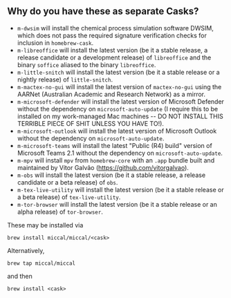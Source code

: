 ## Why do you have these as separate Casks?

* `m-dwsim` will install the chemical process simulation software DWSIM, which does not pass the required signature verification checks for inclusion in `homebrew-cask`.
* `m-libreoffice` will install the latest version (be it a stable release, a release candidate or a development release) of `libreoffice` and the binary `soffice` aliased to the binary `libreoffice`.
* `m-little-snitch` will install the latest version (be it a stable release or a nightly release) of `little-snitch`.
* `m-mactex-no-gui` will install the latest version of `mactex-no-gui` using the AARNet (Australian Academic and Research Network) as a mirror.
* `m-microsoft-defender` will install the latest version of Microsoft Defender without the dependency on `microsoft-auto-update` (I require this to be installed on my work-managed Mac machines -- DO NOT INSTALL THIS TERRIBLE PIECE OF SHIT UNLESS YOU HAVE TO!).
* `m-microsoft-outlook` will install the latest version of Microsoft Outlook without the dependency on `microsoft-auto-update`.
* `m-microsoft-teams` will install the latest "Public (R4) build" version of Microsoft Teams 2.1 without the dependency on `microsoft-auto-update`.
* `m-mpv` will install `mpv` from `homebrew-core` with an `.app` bundle built and maintained by Vítor Galvão (https://github.com/vitorgalvao).
* `m-obs` will install the latest version (be it a stable release, a release candidate or a beta release) of `obs`.
* `m-tex-live-utility` will install the latest version (be it a stable release or a beta release) of `tex-live-utility`.
* `m-tor-browser` will install the latest version (be it a stable release or an alpha release) of `tor-browser`.

These may be installed via

`brew install miccal/miccal/<cask>`

Alternatively,

`brew tap miccal/miccal`

and then

`brew install <cask>`
